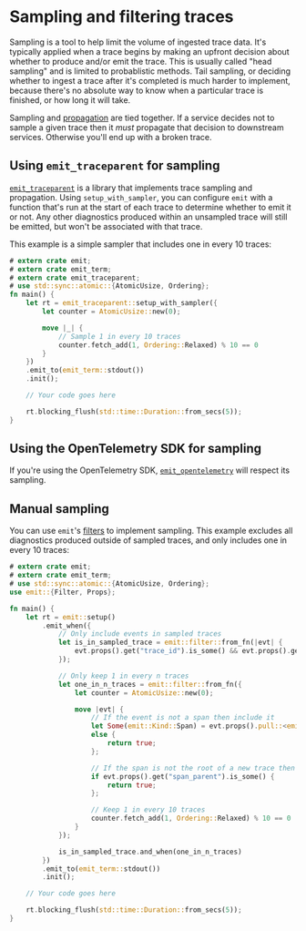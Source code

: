 # Sampling and filtering traces

Sampling is a tool to help limit the volume of ingested trace data. It's typically applied when a trace begins by making an upfront decision about whether to produce and/or emit the trace. This is usually called "head sampling" and is limited to probablistic methods. Tail sampling, or deciding whether to ingest a trace after it's completed is much harder to implement, because there's no absolute way to know when a particular trace is finished, or how long it will take.

Sampling and [propagation](./propagating-across-services.md) are tied together. If a service decides not to sample a given trace then it _must_ propagate that decision to downstream services. Otherwise you'll end up with a broken trace.

## Using `emit_traceparent` for sampling

[`emit_traceparent`](https://docs.rs/emit_traceparent/0.11.10/emit_traceparent/) is a library that implements trace sampling and propagation. Using `setup_with_sampler`, you can configure `emit` with a function that's run at the start of each trace to determine whether to emit it or not. Any other diagnostics produced within an unsampled trace will still be emitted, but won't be associated with that trace.

This example is a simple sampler that includes one in every 10 traces:

```rust
# extern crate emit;
# extern crate emit_term;
# extern crate emit_traceparent;
# use std::sync::atomic::{AtomicUsize, Ordering};
fn main() {
    let rt = emit_traceparent::setup_with_sampler({
        let counter = AtomicUsize::new(0);

        move |_| {
            // Sample 1 in every 10 traces
            counter.fetch_add(1, Ordering::Relaxed) % 10 == 0
        }
    })
    .emit_to(emit_term::stdout())
    .init();

    // Your code goes here

    rt.blocking_flush(std::time::Duration::from_secs(5));
}
```

## Using the OpenTelemetry SDK for sampling

If you're using the OpenTelemetry SDK, [`emit_opentelemetry`](https://docs.rs/emit_opentelemetry) will respect its sampling.

## Manual sampling

You can use `emit`'s [filters](../../filtering-events.md) to implement sampling. This example excludes all diagnostics produced outside of sampled traces, and only includes one in every 10 traces:

```rust
# extern crate emit;
# extern crate emit_term;
# use std::sync::atomic::{AtomicUsize, Ordering};
use emit::{Filter, Props};

fn main() {
    let rt = emit::setup()
        .emit_when({
            // Only include events in sampled traces
            let is_in_sampled_trace = emit::filter::from_fn(|evt| {
                evt.props().get("trace_id").is_some() && evt.props().get("span_id").is_some()
            });

            // Only keep 1 in every n traces
            let one_in_n_traces = emit::filter::from_fn({
                let counter = AtomicUsize::new(0);

                move |evt| {
                    // If the event is not a span then include it
                    let Some(emit::Kind::Span) = evt.props().pull::<emit::Kind, _>("evt_kind")
                    else {
                        return true;
                    };

                    // If the span is not the root of a new trace then include it
                    if evt.props().get("span_parent").is_some() {
                        return true;
                    };

                    // Keep 1 in every 10 traces
                    counter.fetch_add(1, Ordering::Relaxed) % 10 == 0
                }
            });

            is_in_sampled_trace.and_when(one_in_n_traces)
        })
        .emit_to(emit_term::stdout())
        .init();

    // Your code goes here

    rt.blocking_flush(std::time::Duration::from_secs(5));
}
```
